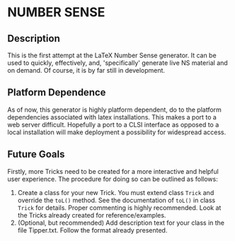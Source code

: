 NUMBER SENSE
============


Description
------------


This is the first attempt at the LaTeX Number Sense generator. It can be used to
quickly, effectively, and, 'specifically' generate live NS material and on
demand. Of course, it is by far still in development. 


Platform Dependence
---------------------

As of now, this generator is highly platform dependent, do to the platform dependencies
associated with latex installations. This makes a port to a web server difficult. Hopefully a 
port to a CLSI interface as opposed to a local installation will make deployment a possibility
for widespread access.

Future Goals
---------------

Firstly, more Tricks need to be created for a more interactive and helpful user experience. 
The procedure for doing so can be
outlined as follows: 

1.  Create a class for your new Trick. You must extend class <code>Trick</code> and override the 
    <code>toL()</code> method. See the documentation of <code>toL()</code> in class <code>Trick</code> for details.
    Proper commenting is highly recommended. Look at the Tricks already
    created for reference/examples.
2.  (Optional, but recommended) Add description text for your class in the file
    Tipper.txt. Follow the format already presented.
    
